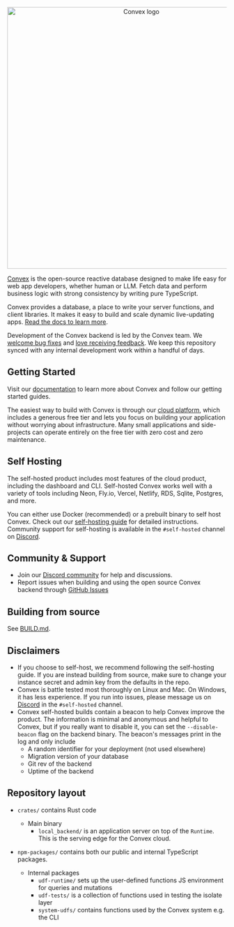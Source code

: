 <p align="center">
<picture>
  <source media="(prefers-color-scheme: dark)" srcset="https://static.convex.dev/logo/convex-logo-light.svg" width="600">
  <source media="(prefers-color-scheme: light)" srcset="https://static.convex.dev/logo/convex-logo.svg" width="600">
  <img alt="Convex logo" src="https://static-http.s3.amazonaws.com/logo/convex-logo.svg" width="600">
</picture>
</p>

[Convex](https://convex.dev) is the open-source reactive database designed to
make life easy for web app developers, whether human or LLM. Fetch data and
perform business logic with strong consistency by writing pure TypeScript.

Convex provides a database, a place to write your server functions, and client
libraries. It makes it easy to build and scale dynamic live-updating apps.
[Read the docs to learn more](https://docs.convex.dev/understanding/).

Development of the Convex backend is led by the Convex team. We
[welcome bug fixes](./CONTRIBUTING.md) and
[love receiving feedback](https://discord.gg/convex). We keep this repository
synced with any internal development work within a handful of days.

## Getting Started

Visit our [documentation](https://docs.convex.dev/) to learn more about Convex
and follow our getting started guides.

The easiest way to build with Convex is through our
[cloud platform](https://www.convex.dev/plans), which includes a generous free
tier and lets you focus on building your application without worrying about
infrastructure. Many small applications and side-projects can operate entirely
on the free tier with zero cost and zero maintenance.

## Self Hosting

The self-hosted product includes most features of the cloud product, including
the dashboard and CLI. Self-hosted Convex works well with a variety of tools
including Neon, Fly.io, Vercel, Netlify, RDS, Sqlite, Postgres, and more.

You can either use Docker (recommended) or a prebuilt binary to self host
Convex. Check out our [self-hosting guide](./self-hosted/README.md) for detailed
instructions. Community support for self-hosting is available in the
`#self-hosted` channel on [Discord](https://discord.gg/convex).

## Community & Support

- Join our [Discord community](https://discord.gg/convex) for help and
  discussions.
- Report issues when building and using the open source Convex backend through
  [GitHub Issues](https://github.com/get-convex/convex-backend/issues)

## Building from source

See [BUILD.md](./BUILD.md).

## Disclaimers

- If you choose to self-host, we recommend following the self-hosting guide. If
  you are instead building from source, make sure to change your instance secret
  and admin key from the defaults in the repo.
- Convex is battle tested most thoroughly on Linux and Mac. On Windows, it has
  less experience. If you run into issues, please message us on
  [Discord](https://convex.dev/community) in the `#self-hosted` channel.
- Convex self-hosted builds contain a beacon to help Convex improve the product.
  The information is minimal and anonymous and helpful to Convex, but if you
  really want to disable it, you can set the `--disable-beacon` flag on the
  backend binary. The beacon's messages print in the log and only include
  - A random identifier for your deployment (not used elsewhere)
  - Migration version of your database
  - Git rev of the backend
  - Uptime of the backend

## Repository layout

- `crates/` contains Rust code

  - Main binary
    - `local_backend/` is an application server on top of the `Runtime`. This is
      the serving edge for the Convex cloud.

- `npm-packages/` contains both our public and internal TypeScript packages.
  - Internal packages
    - `udf-runtime/` sets up the user-defined functions JS environment for
      queries and mutations
    - `udf-tests/` is a collection of functions used in testing the isolate
      layer
    - `system-udfs/` contains functions used by the Convex system e.g. the CLI
